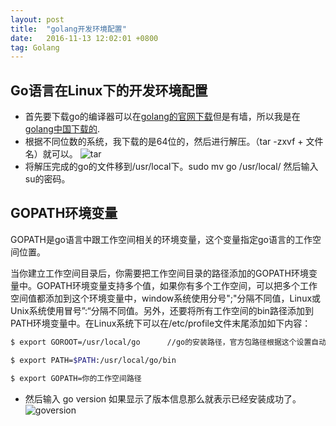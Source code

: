 ```yaml
---
layout: post
title:  "golang开发环境配置"
date:   2016-11-13 12:02:01 +0800
tag: Golang
---
```



##	Go语言在Linux下的开发环境配置
* 首先要下载go的编译器可以在[golang的官网下载](https://golang.org/dl/)但是有墙，所以我是在[golang中国下载的](http://www.golangtc.com/download).
* 根据不同位数的系统，我下载的是64位的，然后进行解压。（tar -zxvf + 文件名）就可以。
![tar]({{'/styles/images/tar.png'}})
* 将解压完成的go的文件移到/usr/local下。sudo mv go /usr/local/ 然后输入su的密码。

##  GOPATH环境变量

GOPATH是go语言中跟工作空间相关的环境变量，这个变量指定go语言的工作空间位置。

当你建立工作空间目录后，你需要把工作空间目录的路径添加的GOPATH环境变量中。GOPATH环境变量支持多个值，如果你有多个工作空间，可以把多个工作空间值都添加到这个环境变量中，window系统使用分号";"分隔不同值，Linux或Unix系统使用冒号”:“分隔不同值。另外，还要将所有工作空间的bin路径添加到PATH环境变量中。在Linux系统下可以在/etc/profile文件末尾添加如下内容：

```bash
$ export GOROOT=/usr/local/go      //go的安装路径，官方包路径根据这个设置自动匹配

$ export PATH=$PATH:/usr/local/go/bin

$ export GOPATH=你的工作空间路径
```
* 然后输入 go version 如果显示了版本信息那么就表示已经安装成功了。
![goversion]({{'/styles/images/goversion.png'}})
